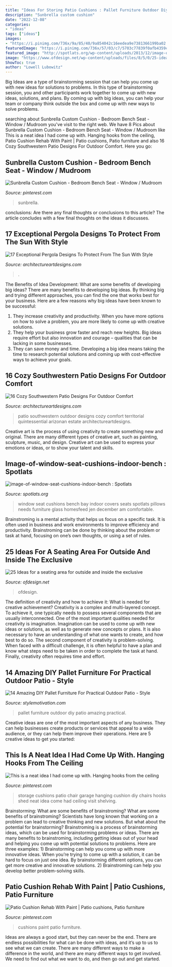```yaml
---
title: "Ideas For Storing Patio Cushions : Pallet Furniture Outdoor Diy Patio Amazing Practical"
description: "Sunbrella custom cushion"
date: "2022-12-08"
categories:
- "ideas"
tags: ["ideas"]
images:
- "https://i.pinimg.com/736x/9a/85/40/9a854042c16eedea9e7381366199ba02.jpg"
featuredImage: "https://i.pinimg.com/736x/57/03/c7/5703c77839f0afb4359cca89209d2c39.jpg"
featured_image: "http://spotlats.org/wp-content/uploads/2013/12/image-of-window-seat-cushions-indoor-bench.jpg"
image: "https://www.ofdesign.net/wp-content/uploads/files/8/5/0/25-ideas-for-a-seating-area-for-outside-and-inside-the-exclusive-10-850.jpeg"
ShowToc: true
author: "Lowell Lubowitz"
---
```



Big Ideas are a type of brainstorming session that can help you come up with new ideas for solutions to problems. In this type of brainstorming session, you and other participants work together to come up with new ideas, solutions, and plans. By coming up with big ideas, you can help your team or company think outside the box and come up with new ways to solve problems.

	

		
searching about Sunbrella Custom Cushion - Bedroom Bench Seat - Window / Mudroom you've visit to the right web. We have 8 Pics about Sunbrella Custom Cushion - Bedroom Bench Seat - Window / Mudroom like This is a neat idea I had come up with. Hanging hooks from the ceiling, Patio Cushion Rehab With Paint | Patio cushions, Patio furniture and also 16 Cozy Southwestern Patio Designs For Outdoor Comfort. Here you go:
		
    
## Sunbrella Custom Cushion - Bedroom Bench Seat - Window / Mudroom

<img loading=lazy src="https://i.pinimg.com/736x/9a/85/40/9a854042c16eedea9e7381366199ba02.jpg" onerror="this.onerror=null;this.src='https://tse2.mm.bing.net/th?id=OIP.jQRybzx54aC8Zc4T_7DUogHaF7&amp;pid=15.1';" alt="Sunbrella Custom Cushion - Bedroom Bench Seat - Window / Mudroom">

_Source: pinterest.com_

>sunbrella. 

	

conclusions: Are there any final thoughts or conclusions to this article?
The article concludes with a few final thoughts on the ideas it discusses.

    
## 17 Exceptional Pergola Designs To Protect From The Sun With Style

<img loading=lazy src="https://www.architectureartdesigns.com/wp-content/uploads/2017/07/4-17.jpg" onerror="this.onerror=null;this.src='https://tse2.mm.bing.net/th?id=OIP.Nh9lKRPYGXJcBWVddtTW4AHaFj&amp;pid=15.1';" alt="17 Exceptional Pergola Designs To Protect From The Sun With Style">

_Source: architectureartdesigns.com_

>. 

	

The Benefits of Idea Development: What are some benefits of developing big ideas?
There are many benefits to developing big ideas. By thinking big and trying different approaches, you can find the one that works best for your business. Here are a few reasons why big ideas have been known to be successful: 
1. They increase creativity and productivity. When you have more options on how to solve a problem, you are more likely to come up with creative solutions. 
2. They help your business grow faster and reach new heights. Big ideas require effort but also innovation and courage – qualities that can be lacking in some businesses. 
3. They can save money and time. Developing a big idea means taking the time to research potential solutions and coming up with cost-effective ways to achieve your goals.

    
## 16 Cozy Southwestern Patio Designs For Outdoor Comfort

<img loading=lazy src="https://www.architectureartdesigns.com/wp-content/uploads/2016/04/16-Cozy-Southwestern-Patio-Designs-For-Outdoor-Comfort-4.jpg" onerror="this.onerror=null;this.src='https://tse3.mm.bing.net/th?id=OIP.caSoDbnnuM34PtgBY9MxOQHaE7&amp;pid=15.1';" alt="16 Cozy Southwestern Patio Designs For Outdoor Comfort">

_Source: architectureartdesigns.com_

>patio southwestern outdoor designs cozy comfort territorial quintessential arizonan estate architectureartdesigns. 

	

Creative art is the process of using creativity to create something new and original. There are many different types of creative art, such as painting, sculpture, music, and design. Creative art can be used to express your emotions or ideas, or to show your talent and skills.

    
## Image-of-window-seat-cushions-indoor-bench : Spotlats

<img loading=lazy src="http://spotlats.org/wp-content/uploads/2013/12/image-of-window-seat-cushions-indoor-bench.jpg" onerror="this.onerror=null;this.src='https://tse3.mm.bing.net/th?id=OIP.e2ukbw6Vai97H-6rLffJugHaFj&amp;pid=15.1';" alt="image-of-window-seat-cushions-indoor-bench : Spotlats">

_Source: spotlats.org_

>window seat cushions bench bay indoor covers seats spotlats pillows needs furniture glass homesfeed jen december am comfortable. 

	

Brainstroming is a mental activity that helps us focus on a specific task. It is often used in business and work environments to improve efficiency and productivity. Brainstroming can be done by thinking about the problem or task at hand, focusing on one’s own thoughts, or using a set of rules.

    
## 25 Ideas For A Seating Area For Outside And Inside The Exclusive

<img loading=lazy src="https://www.ofdesign.net/wp-content/uploads/files/8/5/0/25-ideas-for-a-seating-area-for-outside-and-inside-the-exclusive-10-850.jpeg" onerror="this.onerror=null;this.src='https://tse1.mm.bing.net/th?id=OIP.CMIDz2FXEHX92KU2eebd2QHaLJ&amp;pid=15.1';" alt="25 Ideas for a seating area for outside and inside the exclusive">

_Source: ofdesign.net_

>ofdesign. 

	

The definition of creativity and how to achieve it: What is needed for creative achievement?
Creativity is a complex and multi-layered concept. To achieve it, one typically needs to possess several components that are usually interconnected. One of the most important qualities needed for creativity is imagination. Imagination can be used to come up with new ideas or solutions, as well as to generate new concepts or plans. It is also necessary to have an understanding of what one wants to create, and how best to do so. The second component of creativity is problem-solving. When faced with a difficult challenge, it is often helpful to have a plan and know what steps need to be taken in order to complete the task at hand. Finally, creativity often requires time and effort.

    
## 14 Amazing DIY Pallet Furniture For Practical Outdoor Patio - Style

<img loading=lazy src="https://homebnc.com/homeimg/2017/04/11-outdoor-pallet-furniture-ideas-homebnc.jpg" onerror="this.onerror=null;this.src='https://tse3.mm.bing.net/th?id=OIP.bBMJgxLOgafN_W-nY6QMowHaLH&amp;pid=15.1';" alt="14 Amazing DIY Pallet Furniture For Practical Outdoor Patio - Style">

_Source: stylemotivation.com_

>pallet furniture outdoor diy patio amazing practical. 

	

Creative ideas are one of the most important aspects of any business. They can help businesses create products or services that appeal to a wide audience, or they can help them improve their operations. Here are 5 creative ideas to get you started: 

    
## This Is A Neat Idea I Had Come Up With. Hanging Hooks From The Ceiling

<img loading=lazy src="https://i.pinimg.com/736x/2a/e7/45/2ae745aadf6d25001e2b5bfa79ec5550--patio-chair-cushions-patio-chairs.jpg" onerror="this.onerror=null;this.src='https://tse4.mm.bing.net/th?id=OIP.ucbq_zGK-bypiQKdl_EA5wAAAA&amp;pid=15.1';" alt="This is a neat idea I had come up with. Hanging hooks from the ceiling">

_Source: pinterest.com_

>storage cushions patio chair garage hanging cushion diy chairs hooks shed neat idea come had ceiling visit shelving. 

	

Brainstorming: What are some benefits of brainstroming?
What are some benefits of brainstroming? Scientists have long known that working on a problem can lead to creative thinking and new solutions. But what about the potential for brainstorming? Brainstroming is a process of brainstorming ideas, which can be used for brainstorming problems or ideas. There are many benefits to brainstroming, including getting ideas out of your head and helping you come up with potential solutions to problems. Here are three examples: 1) Brainstorming can help you come up with more innovative ideas. When you’re trying to come up with a solution, it can be hard to focus on just one idea. By brainstorming different options, you can get more creative and innovative solutions. 2) Brainstroming can help you develop better problem-solving skills.

    
## Patio Cushion Rehab With Paint | Patio Cushions, Patio Furniture

<img loading=lazy src="https://i.pinimg.com/736x/57/03/c7/5703c77839f0afb4359cca89209d2c39.jpg" onerror="this.onerror=null;this.src='https://tse2.mm.bing.net/th?id=OIP.EgIfPdgVFHuKVzxmZPhDxwHaJ3&amp;pid=15.1';" alt="Patio Cushion Rehab With Paint | Patio cushions, Patio furniture">

_Source: pinterest.com_

>cushions paint patio furniture. 

	

Ideas are always a good start, but they can never be the end. There are endless possibilities for what can be done with ideas, and it’s up to us to see what we can create. There are many different ways to make a difference in the world, and there are many different ways to get involved. We need to find out what we want to do, and then go out and get started.


